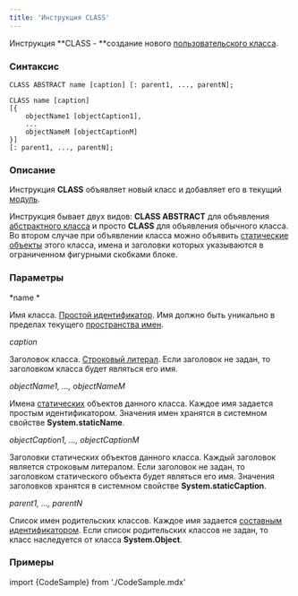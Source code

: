 ```yaml
---
title: 'Инструкция CLASS'
---
```


Инструкция **CLASS - **создание нового [пользовательского класса](User_classes.md).

### Синтаксис

    CLASS ABSTRACT name [caption] [: parent1, ..., parentN];
     
    CLASS name [caption] 
    [{
        objectName1 [objectCaption1],
        ...
        objectNameM [objectCaptionM]
    }] 
    [: parent1, ..., parentN];

### Описание

Инструкция **CLASS** объявляет новый класс и добавляет его в текущий [модуль](Modules.md). 

Инструкция бывает двух видов: **CLASS ABSTRACT** для объявления [абстрактного класса](User_classes.md#abstract) и просто **CLASS** для объявления обычного класса. Во втором случае при объявлении класса можно объявить [статические объекты](Static_objects.md) этого класса, имена и заголовки которых указываются в ограниченном фигурными скобками блоке.   

### Параметры

*name *

Имя класса. [Простой идентификатор](IDs.md#id-broken). Имя должно быть уникально в пределах текущего [пространства имен](Naming.md#namespace).

*caption*

Заголовок класса. [Строковый литерал](Literals.md#strliteral-broken). Если заголовок не задан, то заголовком класса будет являться его имя.  

*objectName1, ..., objectNameM*

Имена [статических](Static_objects.md) объектов данного класса. Каждое имя задается простым идентификатором. Значения имен хранятся в системном свойстве **System.staticName**.

*objectCaption1, ..., objectCaptionM*

Заголовки статических объектов данного класса. Каждый заголовок является строковым литералом. Если заголовок не задан, то заголовком статического объекта будет являться его имя. Значения заголовков хранятся в системном свойстве **System.staticCaption**.

*parent1, ..., parentN*

Список имен родительских классов. Каждое имя задается [составным идентификатором](IDs.md#cid-broken). Если список родительских классов не задан, то класс наследуется от класса **System.Object**.  

### Примеры


import {CodeSample} from './CodeSample.mdx'

<CodeSample url="https://ru-documentation.lsfusion.org/sample?file=InstructionSample&block=class"/>

